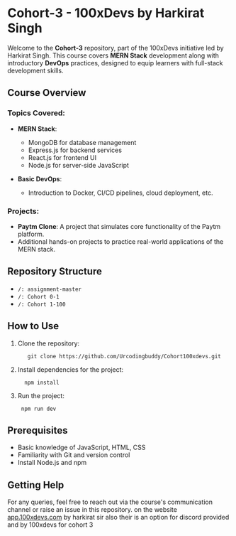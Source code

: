 # Cohort-3 - 100xDevs by Harkirat Singh

Welcome to the **Cohort-3** repository, part of the 100xDevs initiative led by Harkirat Singh. This course covers **MERN Stack** development along with introductory **DevOps** practices, designed to equip learners with full-stack development skills.

## Course Overview

### Topics Covered:
- **MERN Stack**:
  - MongoDB for database management
  - Express.js for backend services
  - React.js for frontend UI
  - Node.js for server-side JavaScript

- **Basic DevOps**:
  - Introduction to Docker, CI/CD pipelines, cloud deployment, etc.

### Projects:
- **Paytm Clone**: A project that simulates core functionality of the Paytm platform.
- Additional hands-on projects to practice real-world applications of the MERN stack.

## Repository Structure
- `/: assignment-master`
- `/: Cohort 0-1`
- `/: Cohort 1-100`


## How to Use

1. Clone the repository:

	      git clone https://github.com/Urcodingbuddy/Cohort100xdevs.git

   
2. Install dependencies for the project:
		
		 npm install

3. Run the project:
  	
	    npm run dev

## Prerequisites

-   Basic knowledge of JavaScript, HTML, CSS
-   Familiarity with Git and version control
-   Install Node.js and npm

## Getting Help

For any queries, feel free to reach out via the course's communication channel or raise an issue in this repository. on the website [app.100xdevs.com](https://app.100xdevs.com/) by harkirat sir also their is an option for discord provided and  by 100xdevs for cohort 3
